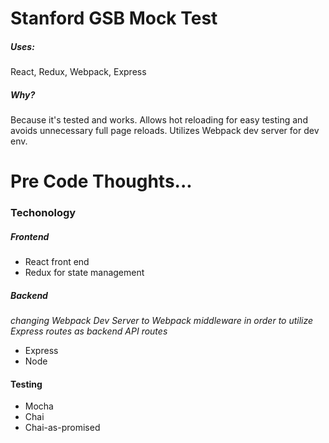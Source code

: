 # Stanford GSB Mock Test

##### Uses: 
React, Redux, Webpack, Express
##### Why?
Because it's tested and works. Allows hot reloading for easy testing and avoids unnecessary full page reloads. Utilizes Webpack dev server for dev env.

# Pre Code Thoughts...
### Techonology
##### Frontend
* React front end
* Redux for state management
##### Backend
*changing Webpack Dev Server to Webpack middleware in order to utilize Express routes as backend API routes*
* Express
* Node

#### Testing
* Mocha
* Chai
* Chai-as-promised



